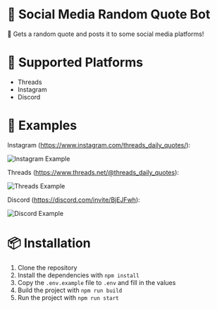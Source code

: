 # 🎈 Social Media Random Quote Bot

🎲 Gets a random quote and posts it to some social media platforms!

# 📝 Supported Platforms

-   Threads
-   Instagram
-   Discord

# 👾 Examples

Instagram (https://www.instagram.com/threads_daily_quotes/):

![Instagram Example](https://worker.338.rocks/storage/uploads/images/456044393485434880.png)

Threads (https://www.threads.net/@threads_daily_quotes):

![Threads Example](https://worker.338.rocks/storage/uploads/images/456044779126521857.png)

Discord (https://discord.com/invite/BjEJFwh):

![Discord Example](https://worker.338.rocks/storage/uploads/images/456054284446990336.png)

# 📦 Installation

1. Clone the repository
2. Install the dependencies with `npm install`
3. Copy the `.env.example` file to `.env` and fill in the values
4. Build the project with `npm run build`
5. Run the project with `npm run start`
